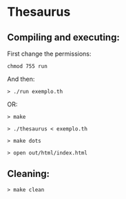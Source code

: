 # Thesaurus

## Compiling and executing:

First change the permissions:

```
chmod 755 run
```

And then:

```
> ./run exemplo.th
```

OR:

```
> make
```

```
> ./thesaurus < exemplo.th
```

```
> make dots
```

```
> open out/html/index.html
```

## Cleaning:

```
> make clean
```

